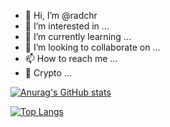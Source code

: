 - 👋 Hi, I’m @radchr
- 👀 I’m interested in ...
- 🌱 I’m currently learning ...
- 💞️ I’m looking to collaborate on ...
- 📫 How to reach me ...
- :key: Crypto ...
<!---
radchr/radchr is a ✨ special ✨ repository because its `README.md` (this file) appears on your GitHub profile.
You can click the Preview link to take a look at your changes.

emoji  -- https://www.webfx.com/tools/emoji-cheat-sheet/
https://gist.github.com/rxaviers/7360908
--->



[![Anurag's GitHub stats](https://github-readme-stats.vercel.app/api?username=radchr&show_icons=true&theme=radical)](https://github.com/anuraghazra/github-readme-stats)

[![Top Langs](https://github-readme-stats.vercel.app/api/top-langs/?username=radchr&langs_count=8)](https://github.com/anuraghazra/github-readme-stats)

